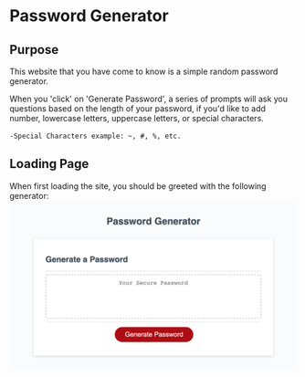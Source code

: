 # Password Generator 

## Purpose
This website that you have come to know is a simple random password generator. 

When you 'click' on 'Generate Password', a series of prompts will ask you questions based on the length of your password, if you'd like to add number, lowercase letters, uppercase letters, or special characters. 

    -Special Characters example: ~, #, %, etc.

## Loading Page
When first loading the site, you should be greeted with the following generator:
![Password Generator](./password.generator.png)
